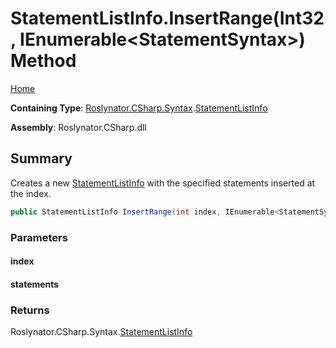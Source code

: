 # StatementListInfo\.InsertRange\(Int32, IEnumerable\<StatementSyntax>\) Method <a name="_Top"></a>

[Home](../../../../../README.md)

**Containing Type**: [Roslynator.CSharp.Syntax](../../README.md#_Top)\.[StatementListInfo](../README.md#_Top)

**Assembly**: Roslynator\.CSharp\.dll

## Summary

Creates a new [StatementListInfo](../README.md#_Top) with the specified statements inserted at the index\.

```csharp
public StatementListInfo InsertRange(int index, IEnumerable<StatementSyntax> statements)
```

### Parameters

#### index

#### statements

### Returns

Roslynator\.CSharp\.Syntax\.[StatementListInfo](../README.md#_Top)

